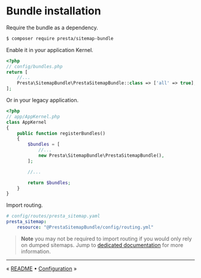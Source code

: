 # Bundle installation

Require the bundle as a dependency.

```bash
$ composer require presta/sitemap-bundle
```

Enable it in your application Kernel.

```php
<?php
// config/bundles.php
return [
    //...
    Presta\SitemapBundle\PrestaSitemapBundle::class => ['all' => true],
];
```

Or in your legacy application.

```php
<?php
// app/AppKernel.php
class AppKernel
{
    public function registerBundles()
    {
        $bundles = [
            //...
            new Presta\SitemapBundle\PrestaSitemapBundle(),
        ];

        //...

        return $bundles;
    }
}
```

Import routing.

```yaml
# config/routes/presta_sitemap.yaml
presta_sitemap:
    resource: "@PrestaSitemapBundle/config/routing.yml"
```

> **Note** you may not be required to import routing if you would only rely on dumped sitemaps.
> Jump to [dedicated documentation](6-dumping-sitemap.md) for more information.


---

« [README](../README.md) • [Configuration](2-configuration.md) »
